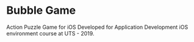 # Bubble Game

Action Puzzle Game for iOS
Developed for Application Development iOS environment course at UTS - 2019.
